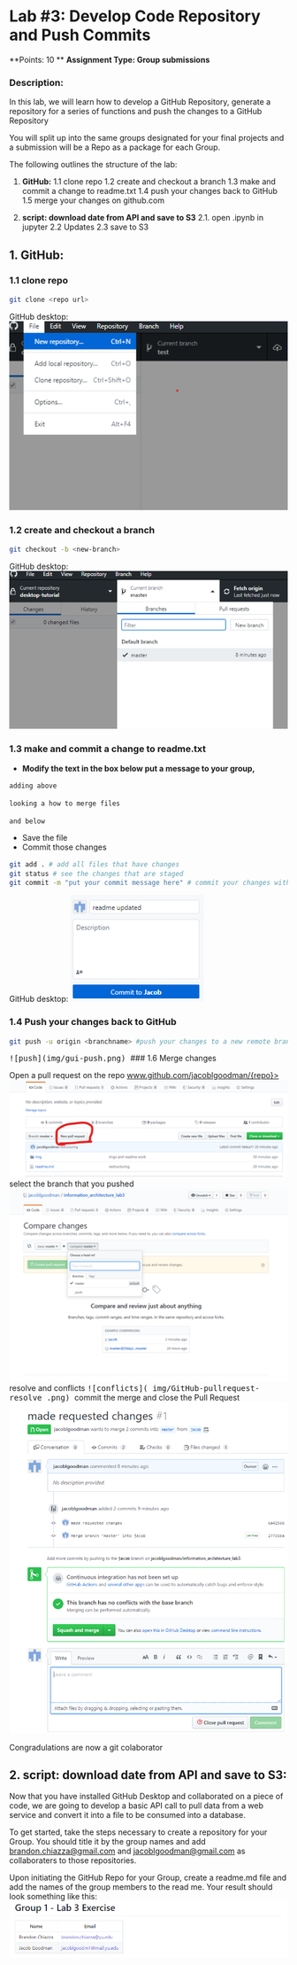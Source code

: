 # Lab #3: Develop Code Repository and Push Commits 


**Points: 10 **
**Assignment Type: Group submissions**

### Description:

In this lab, we will learn how to develop a GitHub Repository, generate a repository for a series of  functions and push the changes to a GitHub Repository

You will split up into the same groups designated for your final projects and a submission will be a Repo as a package for each Group. 

The following outlines the structure of the lab: 


1. **GitHub:**
	1.1 clone repo 
	1.2 create and checkout a branch
	1.3 make and commit a change to readme.txt
	1.4 push your changes back to GitHub
	1.5 merge your changes on github.com

2. **script: download date from API and save to S3**
	2.1. open .ipynb in jupyter
	2.2 Updates
	2.3 save to S3


## 1. GitHub:
### 1.1 clone repo 

```bash
git clone <repo url>
```

GitHub desktop:
<kbd>
![clone](/img/gui-clone.png)
</kbd>

### 1.2 create and checkout a branch 

```bash
git checkout -b <new-branch>
```

GitHub desktop:
<kbd>
![branch](/img/gui-branch.png)
</kbd>

### 1.3 make and commit a change to readme.txt

* **Modify the text in the  box below put a message to your group,**

```
adding above

looking a how to merge files 

and below

```
* Save the file
* Commit those changes 

```bash
git add . # add all files that have changes 
git status # see the changes that are staged
git commit -m "put your commit message here" # commit your changes with a message

```
GitHub desktop:
<kbd>
![commit](/img/gui-commit.png)
</kbd>
### 1.4  Push your changes back to GitHub


```bash
git push -u origin <branchname> #push your changes to a new remote branch
```
<kbd>
![push](img/gui-push.png)
</kbd>
### 1.6 Merge changes 

Open a pull request on the repo www.github.com/jacoblgoodman/{repo}>
<kbd>
![pull request](img/GitHub-pullrequest-newpr.png)
</kbd>
select the branch that you pushed
<kbd>
![select branch](img/GitHub-pullrequest-branch.png)
</kbd>
resolve and conflicts
<kbd>
![conflicts]( img/GitHub-pullrequest-resolve .png)
</kbd>
commit the merge and close the Pull Request
<kbd>
![commit]( img/GitHub-pullrequest-commit.png)
</kbd>

Congradulations are now a git colaborator 


## 2. script: download date from API and save to S3:

Now that you have installed GitHub Desktop and collaborated on a piece of code, we are going to develop a basic API call to pull data from a web service and convert it into a file to be consumed into a database. 

To get started, take the steps necessary to create a repository for your Group. You should title it by the group names and add brandon.chiazza@gmail.com and jacoblgoodman@gmail.com as collaboraters to those repositories. 

Upon initiating the GitHub Repo for your Group, create a readme.md file and add the names of the group members to the read me. Your result should look something like this: 
<kbd>
![ReadMe](img/readme_lab.PNG)
</kbd>
